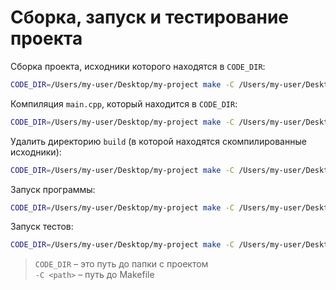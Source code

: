 # Сборка, запуск и тестирование проекта

Сборка проекта, исходники которого находятся в `CODE_DIR`:

```bash
CODE_DIR=/Users/my-user/Desktop/my-project make -C /Users/my-user/Desktop/oop/gcc build
```

Компиляция `main.cpp`, который находится в `CODE_DIR`:

```bash
CODE_DIR=/Users/my-user/Desktop/my-project make -C /Users/my-user/Desktop/oop/gcc compile-main
```

Удалить директорию `build` (в которой находятся скомпилированные исходники):

```bash
CODE_DIR=/Users/my-user/Desktop/my-project make -C /Users/my-user/Desktop/oop/gcc clear
```

Запуск программы:

```bash
CODE_DIR=/Users/my-user/Desktop/my-project make -C /Users/my-user/Desktop/oop/gcc run-main
```

Запуск тестов:

```bash
CODE_DIR=/Users/my-user/Desktop/my-project make -C /Users/my-user/Desktop/oop/gcc run-tests
```

> `CODE_DIR` – это путь до папки с проектом\
> `-C <path>` – путь до Makefile

